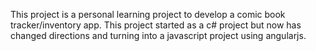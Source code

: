 This project is a personal learning project to develop a comic book tracker/inventory app.
This project started as a c# project but now has changed directions and turning into a javascript project
using angularjs.
